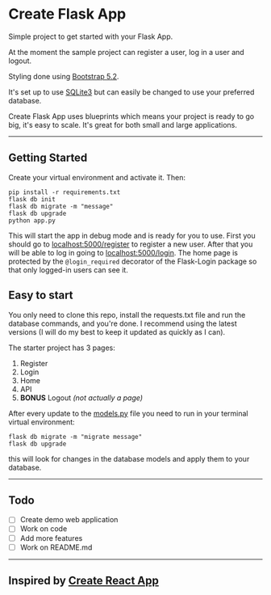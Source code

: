 # Create Flask App

Simple project to get started with your Flask App.

At the moment the sample project can register a user, log in a user and logout.

Styling done using [Bootstrap 5.2](https://getbootstrap.com/).

It's set up to use [SQLite3](https://www.sqlite.org) but can easily be changed to use your preferred database.

Create Flask App uses blueprints which means your project is ready to go big, it's easy to scale. It's great for both
small and large applications.

---

## Getting Started

Create your virtual environment and activate it. Then:

```
pip install -r requirements.txt
flask db init
flask db migrate -m "message"
flask db upgrade
python app.py
```

This will start the app in debug mode and is ready for you to use. First you should go
to [localhost:5000/register](http://localhost:5000/register) to register a new user. After that you will be able to log in
going to [localhost:5000/login](http://localhost:5000/login). The home page is protected by the ```@login_required``` decorator
of the Flask-Login package so that only logged-in users can see it.

## Easy to start

You only need to clone this repo, install the requests.txt file and run the database commands, and you're done. I
recommend using the latest versions (I will do my best to keep it updated as quickly as I can).

The starter project has 3 pages:

1. Register
2. Login
3. Home
4. API
5. **BONUS** Logout *(not actually a page)*

After every update to the [models.py](https://github.com/Gl0deanR/flask-starter-app/blob/main/flaskstarterapp/models.py) 
file you need to run in your terminal virtual environment:
```
flask db migrate -m "migrate message"
flask db upgrade
```
this will look for changes in the database models and apply them to your database.

---

## Todo

- [ ] Create demo web application
- [ ] Work on code
- [ ] Add more features
- [ ] Work on README.md

---

## Inspired by [Create React App](https://github.com/facebook/create-react-app)
